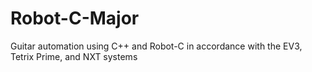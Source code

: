 # Robot-C-Major
Guitar automation using C++ and Robot-C in accordance with the EV3, Tetrix Prime, and NXT systems
